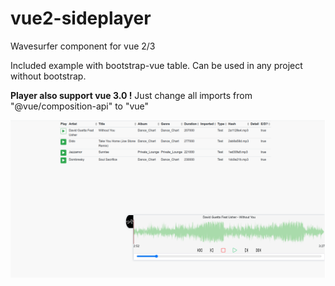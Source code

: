 # vue2-sideplayer
Wavesurfer component for vue 2/3

Included example with bootstrap-vue table.
Can be used in any project without bootstrap.

**Player also support vue 3.0 !**
Just change all imports from "@vue/composition-api" to "vue"


![Image](https://github.com/XpamAmAdEuS/vue2-sideplayer/blob/b2ef4cb8e289bbdb01da9edaab8b5b7d37b2d1bb/Screenshot%20from%202021-04-16%2023-43-23.png?raw=true)
